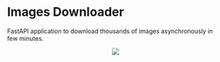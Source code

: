 # Images Downloader

FastAPI application to download thousands of images asynchronously in few minutes.

<p align="center">
<img src="https://media.springernature.com/original/springer-static/image/chp%3A10.1007%2F978-3-030-25943-3_34/MediaObjects/486223_1_En_34_Figa_HTML.png">
</p>
